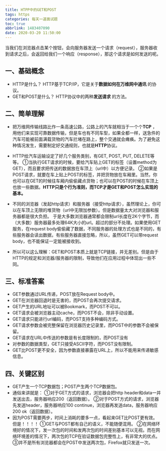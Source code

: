 ```yaml
---
title: HTPP中的GET和POST
tags: https
categories: 每天一道面试题
toc: true
abbrlink: 1483407090
date: 2020-03-20 11:50:00
---
```

当我们在浏览器点击某个按钮，会向服务器发送一个请求（request），服务器收到请求之后，会返回给我们一个响应（response），那这个请求是如何发送的呢。
<!--more-->

## 一、基础概念
- HTTP是什么？
HTTP基于TCP/IP，它是关于**数据如何在万维网中通讯** 的协议。
- GET和POST是什么？
HTTP协议中的两种**发送请求** 的方法。


## 二、简单理解
- 把万维网传输线路比作一条高速公路，公路上的汽车就相当于一个个**TCP** ，用他们来实现可靠数据传输，但是车也有不同车型，如果全都一样，送急件的汽车可能被前面满载货物的汽车拦堵在路上，整个交通就会瘫痪。为了避免这种情况发生，需要制定好交通规则，也就是**HTTP**协议。
- HTTP给汽车运输设定了好几个服务类别，有GET, POST, PUT, DELETE等等。
①当执行GET请求的时候，要给汽车贴上GET的标签（设置method为GET），而且要求把传送的数据放在车顶上（url中）以方便记录。
②如果是POST请求，就要在车上贴上POST的标签，并把货物放在车厢里。当然，你也可以在GET的时候往车厢内偷偷藏点货物；也可以在POST的时候在车顶上也放一些数据。**HTTP只是个行为准则，而TCP才是GET和POST怎么实现的基本。**

- 不同的浏览器（发起http请求）和服务器（接受http请求），虽然理论上，你可以在车顶上无限的堆货物（url中无限加参数）。但是数据量太大对浏览器和服务器都是很大负担。 于是大多数浏览器通常都会限制url长度在2K个字节，而（大多数）服务器最多处理64K大小的url。超过的部分不处理。如果使用GET服务，在request body偷偷藏了数据，不同服务器的处理方式也是不同的，有些服务器会读出数据，有些服务器直接忽略，所以，虽然GET可以带request body，也不能保证一定能被接收到。
- 所以可以这么理解：GET和POST本质上就是TCP链接，并无差别。但是由于HTTP的规定和浏览器/服务器的限制，导致他们在应用过程中体现出一些不同。


## 三、标准答案
- GET参数通过URL传递，POST放在Request body中。
- GET在浏览器回退时是无害的，而POST会再次提交请求。
- GET产生的URL地址可以被Bookmark，而POST不可以。
- GET请求会被浏览器主动cache，而POST不会，除非手动设置。
- GET请求只能进行url编码，而POST支持多种编码方式。
- GET请求参数会被完整保留在浏览器历史记录里，而POST中的参数不会被保留。
- GET请求在URL中传送的参数是有长度限制的，而POST没有
- 对参数的数据类型，GET只接受ASCII字符，而POST没有限制。
- GET比POST更不安全，因为参数直接暴露在URL上，所以不能用来传递敏感信息。


## 四、关键区别
- GET产生一个TCP数据包；POST产生两个TCP数据包。
- 通俗来讲就是：
①对于GET方式的请求，浏览器会把http header和data一并发送出去，服务器响应200（返回数据）。
②对于POST方式的请求，浏览器先发送header，服务器响应100 continue，浏览器再发送data，服务器响应200 ok（返回数据）。
- 因为POST需要两步，时间上消耗的要多一点，看起来GET比POST更有效。但是！！！！
①GET与POST都有自己的语义，不能随便混用。
②在网络环境好的情况下，发一次包的时间和发两次包的时间差别基本可以无视。而在网络环境差的情况下，两次包的TCP在验证数据包完整性上，有非常大的优点。
③并不是所有浏览器都会在POST中发送两次包，Firefox就只发送一次。
